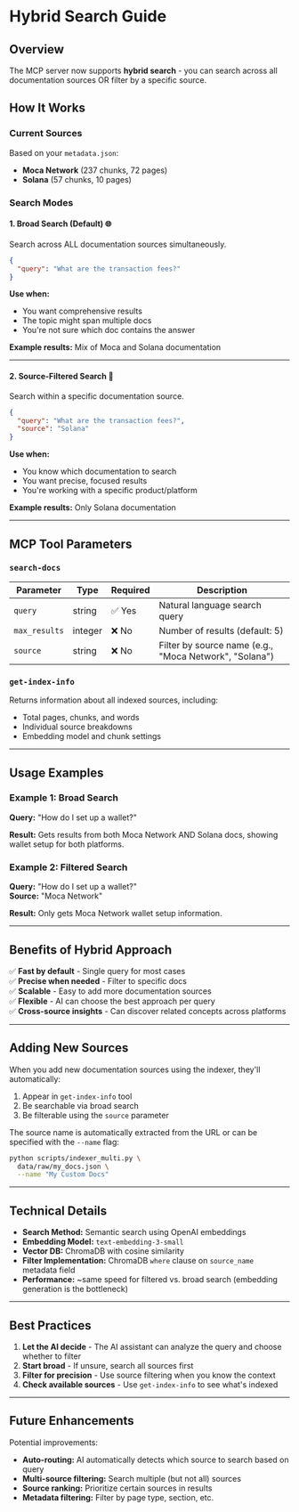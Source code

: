 # Hybrid Search Guide

## Overview

The MCP server now supports **hybrid search** - you can search across all documentation sources OR filter by a specific source.

## How It Works

### Current Sources
Based on your `metadata.json`:
- **Moca Network** (237 chunks, 72 pages)
- **Solana** (57 chunks, 10 pages)

### Search Modes

#### 1. **Broad Search (Default)** 🌐
Search across ALL documentation sources simultaneously.

```json
{
  "query": "What are the transaction fees?"
}
```

**Use when:**
- You want comprehensive results
- The topic might span multiple docs
- You're not sure which doc contains the answer

**Example results:** Mix of Moca and Solana documentation

---

#### 2. **Source-Filtered Search** 🎯
Search within a specific documentation source.

```json
{
  "query": "What are the transaction fees?",
  "source": "Solana"
}
```

**Use when:**
- You know which documentation to search
- You want precise, focused results
- You're working with a specific product/platform

**Example results:** Only Solana documentation

---

## MCP Tool Parameters

### `search-docs`

| Parameter | Type | Required | Description |
|-----------|------|----------|-------------|
| `query` | string | ✅ Yes | Natural language search query |
| `max_results` | integer | ❌ No | Number of results (default: 5) |
| `source` | string | ❌ No | Filter by source name (e.g., "Moca Network", "Solana") |

### `get-index-info`

Returns information about all indexed sources, including:
- Total pages, chunks, and words
- Individual source breakdowns
- Embedding model and chunk settings

---

## Usage Examples

### Example 1: Broad Search
**Query:** "How do I set up a wallet?"

**Result:** Gets results from both Moca Network AND Solana docs, showing wallet setup for both platforms.

### Example 2: Filtered Search
**Query:** "How do I set up a wallet?"  
**Source:** "Moca Network"

**Result:** Only gets Moca Network wallet setup information.

---

## Benefits of Hybrid Approach

✅ **Fast by default** - Single query for most cases  
✅ **Precise when needed** - Filter to specific docs  
✅ **Scalable** - Easy to add more documentation sources  
✅ **Flexible** - AI can choose the best approach per query  
✅ **Cross-source insights** - Can discover related concepts across platforms

---

## Adding New Sources

When you add new documentation sources using the indexer, they'll automatically:
1. Appear in `get-index-info` tool
2. Be searchable via broad search
3. Be filterable using the `source` parameter

The source name is automatically extracted from the URL or can be specified with the `--name` flag:

```bash
python scripts/indexer_multi.py \
  data/raw/my_docs.json \
  --name "My Custom Docs"
```

---

## Technical Details

- **Search Method:** Semantic search using OpenAI embeddings
- **Embedding Model:** `text-embedding-3-small`
- **Vector DB:** ChromaDB with cosine similarity
- **Filter Implementation:** ChromaDB `where` clause on `source_name` metadata field
- **Performance:** ~same speed for filtered vs. broad search (embedding generation is the bottleneck)

---

## Best Practices

1. **Let the AI decide** - The AI assistant can analyze the query and choose whether to filter
2. **Start broad** - If unsure, search all sources first
3. **Filter for precision** - Use source filtering when you know the context
4. **Check available sources** - Use `get-index-info` to see what's indexed

---

## Future Enhancements

Potential improvements:
- **Auto-routing:** AI automatically detects which source to search based on query
- **Multi-source filtering:** Search multiple (but not all) sources
- **Source ranking:** Prioritize certain sources in results
- **Metadata filtering:** Filter by page type, section, etc.


